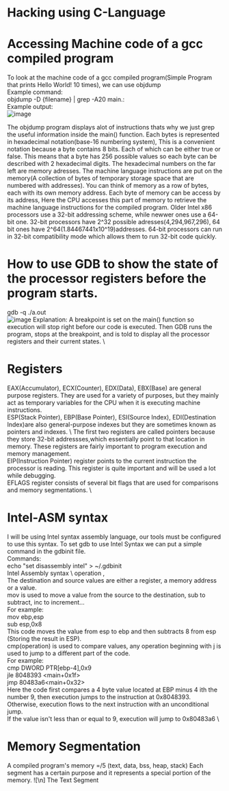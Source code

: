# Hacking using C-Language
# Accessing Machine code of a gcc compiled program
To look at the machine code of a gcc compiled program(Simple Program that prints Hello World! 10 times), we can use objdump \
Example command: \
objdump -D {filename} | grep -A20 main.: \
Example output: \
![image](https://user-images.githubusercontent.com/42641723/171374873-26c895fb-0d4f-40a0-aacf-8722fd2a1bae.png)


The objdump program displays alot of instructions thats why we just grep the useful information inside the main() function.
Each bytes is represented in hexadecimal notation(base-16 numbering system), This is a convenient notation because a byte contains 8 bits. Each of which can be either true or false.
This means that a byte has 256 possible values so each byte can be described with 2 hexadecimal digits.
The hexadecimal numbers on the far left are memory adresses. The machine language instructions are put on the memory(A collection of bytes of temporary storage space that are numbered with addresses).
You can think of memory as a row of bytes, each with its own memory address. Each byte of memory can be access by its address, Here the CPU accesses this part of memory to retrieve the machine language instructions for the compiled program.
Older Intel x86 processors use a 32-bit addressing scheme, while newwer ones use a 64-bit one. 32-bit processors have 2^32 possible adresses(4,294,967,296), 64 bit ones have 2^64(1.84467441x10^19)addresses.
64-bit processors can run in 32-bit compatibility mode which allows them to run 32-bit code quickly.

# How to use GDB to show the state of the processor registers before the program starts.
gdb -q ./a.out \
![image](https://i.ibb.co/jwrD1Mz/image.png)
Explanation:
A breakpoint is set on the main() function so execution will stop right
before our code is executed. Then GDB runs the program, stops at the
breakpoint, and is told to display all the processor registers and their
current states. \ 
# Registers
EAX(Accumulator), ECX(Counter), EDX(Data), EBX(Base) are general purpose registers. They are used for a variety of purposes, but they mainly
act as temporary variables for the CPU when it is executing machine
instructions. \
ESP(Stack Pointer), EBP(Base Pointer), ESI(Source Index), EDI(Destination Index)are also general-purpose indexes but they are sometimes known as pointers and indexes. \ 
The first two registers are called pointers because they store 32-bit addressses,which essentially point to that location in memory. These registers
are fairly important to program execution and memory management. \
EIP(Instruction Pointer) register points to the current instruction the processor is reading. This register is quite important and will be used a lot while debugging. \
EFLAGS register consists of several bit flags that are used for comparisons and memory segmentations. \
# Intel-ASM syntax
I will be using Intel syntax assembly language, our tools must be configured to use this syntax. To set gdb to use Intel Syntax we can put a simple command in the gdbinit file. \
Commands: \
echo "set disassembly intel" > ~/.gdbinit \
Intel Assembly syntax \ 
operation <destination>, <source> \
The destination and source values are either a register, a memory address or a value. \
mov is used to move a value from the source to the destination, sub to subtract, inc to increment... \
For example: \
mov ebp,esp \
sub esp,0x8 \
This code moves the value from esp to ebp and then subtracts 8 from esp \
(Storing the result in ESP). \
cmp(operation) is used to compare values, any operation beginning with j is used to jump to a different part of the code. \
For example: \
cmp DWORD PTR[ebp-4],0x9 \
jle 8048393 <main+0x1f> \
jmp 80483a6<main+0x32> \
Here the code first compares a 4 byte value located at EBP minus 4 ith the number 9, then execution jumps to the instruction at 0x8048393. Otherwise, execution flows to the next instruction with an unconditional jump. \
If the value isn't less than or equal to 9, execution will jump to 0x80483a6 \



# Memory Segmentation
A compiled program's memory =/5 (text, data, bss, heap, stack) Each segment has a certain purpose and it represents a special portion of the memory. ![\n]
The Text Segment 
